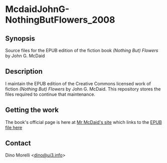 # McdaidJohnG-NothingButFlowers_2008


## Synopsis

Source files for the EPUB edition of the fiction book _(Nothing But)
Flowers_ by John G. McDaid


## Description

I maintain the EPUB edition of the Creative Commons licensed work of
fiction _(Nothing But) Flowers_ by John G. McDaid. This repository
stores the files required to continue that maintenance.


## Getting the work

The book's official page is here at [Mr McDaid's site](http://harddeadlines.com/node/984) which links to the [EPUB file here](http://ui3.info/d/misc/McdaidJohnG-NothingButFlowers_2008.epub)


## Contact

Dino Morelli <[dino@ui3.info](mailto:dino@ui3.info)>
